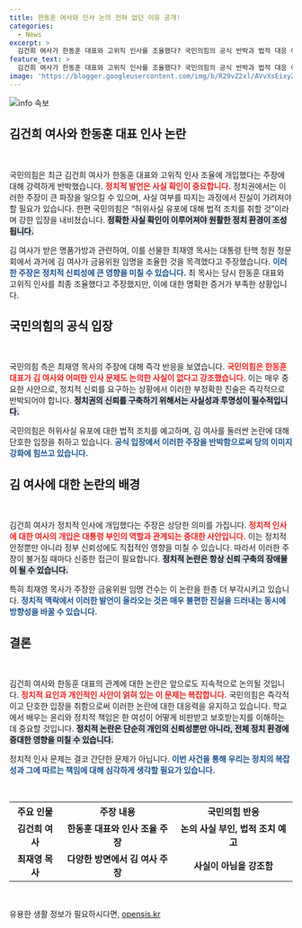 ```yaml
---
title: 한동훈 여사와 인사 논의 전혀 없던 이유 공개!
categories:
  - News
excerpt: >
  김건희 여사가 한동훈 대표와 고위직 인사를 조율했다? 국민의힘의 공식 반박과 법적 대응 예고가 발표된 가운데, 최재영 목사의 파격적인 주장이 파장을 일으키고 있다. 과연 진실은 무엇일까? 클릭해서 더 알아보세요!
feature_text: >
  김건희 여사가 한동훈 대표와 고위직 인사를 조율했다? 국민의힘의 공식 반박과 법적 대응 예고가 발표된 가운데, 최재영 목사의 파격적인 주장이 파장을 일으키고 있다. 과연 진실은 무엇일까? 클릭해서 더 알아보세요!
image: 'https://blogger.googleusercontent.com/img/b/R29vZ2xl/AVvXsEixyZcFfHzMRdzZMjFBmAUKJYCLCGyLL1o632UiGVXcaFdKo_bkvkuCioo0uUKlGfBVcT3P84aROyZIXSBEx3Aw5nCQ3pTgDom1WDC4m8eifvWiAmWEEVb4x6G_l8C0QH225ldMjyaFvpxGEBGNO37VmDTDMHGhJPq73UglMfDca1-0aw/s1600/blogspot.png'
---
```


<p><img src="https://blogger.googleusercontent.com/img/b/R29vZ2xl/AVvXsEixyZcFfHzMRdzZMjFBmAUKJYCLCGyLL1o632UiGVXcaFdKo_bkvkuCioo0uUKlGfBVcT3P84aROyZIXSBEx3Aw5nCQ3pTgDom1WDC4m8eifvWiAmWEEVb4x6G_l8C0QH225ldMjyaFvpxGEBGNO37VmDTDMHGhJPq73UglMfDca1-0aw/s1600/blogspot.png" alt="info 속보" /></p>

<h2 data-ke-size="size26">김건희 여사와 한동훈 대표 인사 논란</h2>

<p data-ke-size="size16">&nbsp;</p>

<p>국민의힘은 최근 김건희 여사가 한동훈 대표와 고위직 인사 조율에 개입했다는 주장에 대해 강력하게 반박했습니다. <b><span style="color: #ee2323;">정치적 발언은 사실 확인이 중요합니다.</span></b> 정치권에서는 이러한 주장이 큰 파장을 일으킬 수 있으며, 사실 여부를 따지는 과정에서 진실이 가려져야 할 필요가 있습니다. 한편 국민의힘은 “허위사실 유포에 대해 법적 조치를 취할 것”이라며 강한 입장을 내비쳤습니다. <b><span style="background-color: #21538527;">정확한 사실 확인이 이루어져야 원활한 정치 환경이 조성됩니다.</span></b></p>

<p>김 여사가 받은 명품가방과 관련하여, 이를 선물한 최재영 목사는 대통령 탄핵 청원 청문회에서 과거에 김 여사가 금융위원 임명을 조율한 것을 목격했다고 주장했습니다. <b><span style="color: #1a5490;">이러한 주장은 정치적 신뢰성에 큰 영향을 미칠 수 있습니다.</span></b> 최 목사는 당시 한동훈 대표와 고위직 인사를 최종 조율했다고 주장했지만, 이에 대한 명확한 증거가 부족한 상황입니다.</p>

<h2 data-ke-size="size26">국민의힘의 공식 입장</h2>

<p data-ke-size="size16">&nbsp;</p>

<p>국민의힘 측은 최재영 목사의 주장에 대해 즉각 반응을 보였습니다. <b><span style="color: #ee2323;">국민의힘은 한동훈 대표가 김 여사와 어떠한 인사 문제도 논의한 사실이 없다고 강조했습니다.</span></b> 이는 매우 중요한 사안으로, 정치적 신뢰를 요구하는 상황에서 이러한 부정확한 진술은 즉각적으로 반박되어야 합니다. <b><span style="background-color: #21538527;">정치권의 신뢰를 구축하기 위해서는 사실성과 투명성이 필수적입니다.</span></b> </p>

<p>국민의힘은 허위사실 유포에 대한 법적 조치를 예고하며, 김 여사를 둘러싼 논란에 대해 단호한 입장을 취하고 있습니다. <b><span style="color: #1a5490;">공식 입장에서 이러한 주장을 반박함으로써 당의 이미지 강화에 힘쓰고 있습니다.</span></b></p>

<h2 data-ke-size="size26">김 여사에 대한 논란의 배경</h2>

<p data-ke-size="size16">&nbsp;</p>

<p>김건희 여사가 정치적 인사에 개입했다는 주장은 상당한 의미를 가집니다. <b><span style="color: #ee2323;">정치적 인사에 대한 여사의 개입은 대통령 부인의 역할과 관계되는 중대한 사안입니다.</span></b> 이는 정치적 안정뿐만 아니라 정부 신뢰성에도 직접적인 영향을 미칠 수 있습니다. 따라서 이러한 주장이 불거질 때마다 신중한 접근이 필요합니다. <b><span style="background-color: #21538527;">정치적 논란은 항상 신뢰 구축의 장애물이 될 수 있습니다.</span></b> </p>

<p>특히 최재영 목사가 주장한 금융위원 임명 건수는 이 논란을 한층 더 부각시키고 있습니다. <b><span style="color: #1a5490;">정치적 맥락에서 이러한 발언이 올라오는 것은 매우 불편한 진실을 드러내는 동시에 방향성을 바꿀 수 있습니다.</span></b> </p>

<h2 data-ke-size="size26">결론</h2>

<p data-ke-size="size16">&nbsp;</p>

<p>김건희 여사와 한동훈 대표의 관계에 대한 논란은 앞으로도 지속적으로 논의될 것입니다. <b><span style="color: #ee2323;">정치적 요인과 개인적인 사안이 얽혀 있는 이 문제는 복잡합니다.</span></b> 국민의힘은 즉각적이고 단호한 입장을 취함으로써 이러한 논란에 대한 대응력을 유지하고 있습니다. 학교에서 배우는 윤리와 정치적 책임은 한 여성이 어떻게 비판받고 보호받는지를 이해하는 데 중요할 것입니다. <b><span style="background-color: #21538527;">정치적 논란은 단순히 개인의 신뢰성뿐만 아니라, 전체 정치 환경에 중대한 영향을 미칠 수 있습니다.</span></b> </p>

<p>정치적 인사 문제는 결코 간단한 문제가 아닙니다. <b><span style="color: #1a5490;">이번 사건을 통해 우리는 정치의 복잡성과 그에 따르는 책임에 대해 심각하게 생각할 필요가 있습니다.</span></b> </p>

<p data-ke-size="size16">&nbsp;</p>

<table>
  <tr>
    <th style="text-align: center; height: 17px;"><b>주요 인물</b></th>
    <th style="text-align: center; height: 17px;"><b>주장 내용</b></th>
    <th style="text-align: center; height: 17px;"><b>국민의힘 반응</b></th>
  </tr>
  <tr>
    <td style="text-align: center; height: 17px;"><b>김건희 여사</b></td>
    <td style="text-align: center; height: 17px;"><b>한동훈 대표와 인사 조율 주장</b></td>
    <td style="text-align: center; height: 17px;"><b>논의 사실 부인, 법적 조치 예고</b></td>
  </tr>
  <tr>
    <td style="text-align: center; height: 17px;"><b>최재영 목사</b></td>
    <td style="text-align: center; height: 17px;"><b>다양한 방면에서 김 여사 주장</b></td>
    <td style="text-align: center; height: 17px;"><b>사실이 아님을 강조함</b></td>
  </tr>
</table>

<p data-ke-size="size16">&nbsp;</p>
유용한 생활 정보가 필요하시다면, <a href="https://opensis.kr" rel="dofollow">opensis.kr</a>


